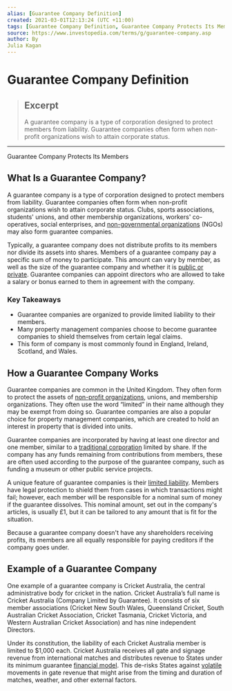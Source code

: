 ```yaml
---
alias: [Guarantee Company Definition]
created: 2021-03-01T12:13:24 (UTC +11:00)
tags: [Guarantee Company Definition, Guarantee Company Protects Its Members]
source: https://www.investopedia.com/terms/g/guarantee-company.asp
author: By
Julia Kagan
---
```


# Guarantee Company Definition

> ## Excerpt
> A guarantee company is a type of corporation designed to protect members from liability. Guarantee companies often form when non-profit organizations wish to attain corporate status.

---

Guarantee Company Protects Its Members
## What Is a Guarantee Company?

A guarantee company is a type of corporation designed to protect members from liability. Guarantee companies often form when non-profit organizations wish to attain corporate status. Clubs, sports associations, students' unions, and other membership organizations, workers' co-operatives, social enterprises, and [non-governmental organizations](https://www.investopedia.com/ask/answers/13/what-is-non-government-organization.asp) (NGOs) may also form guarantee companies.

Typically, a guarantee company does not distribute profits to its members nor divide its assets into shares. Members of a guarantee company pay a specific sum of money to participate. This amount can vary by member, as well as the size of the guarantee company and whether it is [public or private](https://www.investopedia.com/articles/stocks/08/public-companies-privatize-go-private.asp). Guarantee companies can appoint directors who are allowed to take a salary or bonus earned to them in agreement with the company.

### Key Takeaways

-   Guarantee companies are organized to provide limited liability to their members.
-   Many property management companies choose to become guarantee companies to shield themselves from certain legal claims.
-   This form of company is most commonly found in England, Ireland, Scotland, and Wales.

## How a Guarantee Company Works

Guarantee companies are common in the United Kingdom. They often form to protect the assets of [non-profit organizations](https://www.investopedia.com/articles/investing/110215/pros-and-cons-being-nonprofit.asp), unions, and membership organizations. They often use the word “limited” in their name although they may be exempt from doing so. Guarantee companies are also a popular choice for property management companies, which are created to hold an interest in property that is divided into units.

Guarantee companies are incorporated by having at least one director and one member, similar to a [traditional corporation](https://www.investopedia.com/articles/investing/070915/most-successful-corporations-us.asp) limited by share. If the company has any funds remaining from contributions from members, these are often used according to the purpose of the guarantee company, such as funding a museum or other public service projects.

A unique feature of guarantee companies is their [limited liability](https://www.investopedia.com/terms/l/limitedliability.asp). Members have legal protection to shield them from cases in which transactions might fail; however, each member will be responsible for a nominal sum of money if the guarantee dissolves. This nominal amount, set out in the company's articles, is usually £1, but it can be tailored to any amount that is fit for the situation.

Because a guarantee company doesn't have any shareholders receiving profits, its members are all equally responsible for paying creditors if the company goes under.

## Example of a Guarantee Company

One example of a guarantee company is Cricket Australia, the central administrative body for cricket in the nation. Cricket Australia’s full name is Cricket Australia (Company Limited by Guarantee). It consists of six member associations (Cricket New South Wales, Queensland Cricket, South Australian Cricket Association, Cricket Tasmania, Cricket Victoria, and Western Australian Cricket Association) and has nine independent Directors.

Under its constitution, the liability of each Cricket Australia member is limited to $1,000 each. Cricket Australia receives all gate and signage revenue from international matches and distributes revenue to States under its minimum guarantee [financial model](https://www.investopedia.com/terms/f/financialmodeling.asp). This de-risks States against [volatile](https://www.investopedia.com/articles/financial-advisors/022416/pros-and-cons-sep-account-todays-volatile-markets.asp) movements in gate revenue that might arise from the timing and duration of matches, weather, and other external factors.
